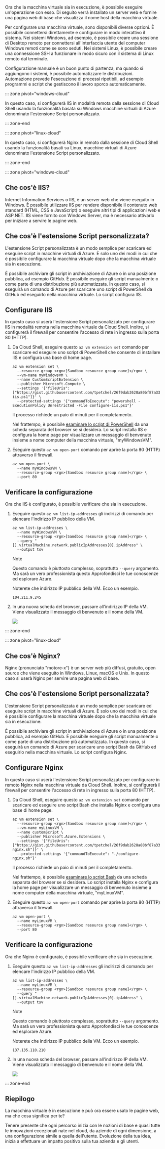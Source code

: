 Ora che la macchina virtuale sia in esecuzione, è possibile eseguire un'operazione con esso. Di seguito verrà installato un server web e fornire una pagina web di base che visualizza il nome host della macchina virtuale.

Per configurare una macchina virtuale, sono disponibili diverse opzioni. È possibile connettersi direttamente e configurare in modo interattivo il sistema. Nei sistemi Windows, ad esempio, è possibile creare una sessione di Desktop remoto per connettersi all'interfaccia utente del computer Windows remoti come se sono seduti. Nei sistemi Linux, è possibile creare una connessione SSH a funzionare in modo sicuro con il sistema di Linux remoto dal terminale.

Configurazione manuale è un buon punto di partenza, ma quando si aggiungono i sistemi, è possibile automatizzare le distribuzioni. Automazione prevede l'esecuzione di processi ripetibili, ad esempio programmi e script che gestiscono il lavoro sporco automaticamente.

::: zone pivot="windows-cloud"

In questo caso, si configurerà IIS in modalità remota dalla sessione di Cloud Shell usando la funzionalità basata su Windows macchine virtuali di Azure denominato l'estensione Script personalizzato.

::: zone-end

::: zone pivot="linux-cloud"

In questo caso, si configurerà Nginx in remoto dalla sessione di Cloud Shell usando la funzionalità basati su Linux, macchine virtuali di Azure denominato l'estensione Script personalizzato.

::: zone-end

::: zone pivot="windows-cloud"

## <a name="what-is-iis"></a>Che cos'è IIS?

Internet Information Services o IIS, è un server web che viene eseguito in Windows. È possibile utilizzare IIS per rendere disponibile il contenuto web standard (HTML, CSS e JavaScript) o eseguire altri tipi di applicazioni web e ASP.NET. IIS viene fornito con Windows Server, ma è necessario attivarlo per iniziare a servire le pagine web.

## <a name="whats-the-custom-script-extension"></a>Che cos'è l'estensione Script personalizzata?

L'estensione Script personalizzata è un modo semplice per scaricare ed eseguire script in macchine virtuali di Azure. È solo uno dei modi in cui che è possibile configurare la macchina virtuale dopo che la macchina virtuale sia in esecuzione.

È possibile archiviare gli script in archiviazione di Azure o in una posizione pubblica, ad esempio GitHub. È possibile eseguire gli script manualmente o come parte di una distribuzione più automatizzata. In questo caso, si eseguirà un comando di Azure per scaricare uno script di PowerShell da GitHub ed eseguirlo nella macchina virtuale. Lo script configura IIS.

## <a name="configure-iis"></a>Configurare IIS

In questo caso si userà l'estensione Script personalizzato per configurare IIS in modalità remota nella macchina virtuale da Cloud Shell. Inoltre, si configurerà il firewall per consentire l'accesso di rete in ingresso sulla porta 80 (HTTP).

1. Da Cloud Shell, eseguire questo `az vm extension set` comando per scaricare ed eseguire uno script di PowerShell che consente di installare IIS e configura una base di home page.

    ```azurecli
    az vm extension set \
      --resource-group <rgn>[Sandbox resource group name]</rgn> \
      --vm-name myWindowsVM \
      --name CustomScriptExtension \
      --publisher Microsoft.Compute \
      --settings '{"fileUris":["https://gist.githubusercontent.com/tpetchel/26f9dab2628a80bf87a33caeed1b6ded/raw/69e5d9250b9dcd7e7eece4b0ea3c3a8cd1b4fcd7/configure-iis.ps1"]}' \
      --protected-settings '{"commandToExecute": "powershell -ExecutionPolicy Unrestricted -File configure-iis.ps1"}'
    ```

    Il processo richiede un paio di minuti per il completamento.

    Nel frattempo, è possibile [esaminare lo script di PowerShell](https://gist.githubusercontent.com/tpetchel/26f9dab2628a80bf87a33caeed1b6ded/raw/69e5d9250b9dcd7e7eece4b0ea3c3a8cd1b4fcd7/configure-iis.ps1?azure-portal=true) da una scheda separata del browser se si desidera. Lo script installa IIS e configura la home page per visualizzare un messaggio di benvenuto insieme a nome computer della macchina virtuale, "myWindowsVM".

1. Eseguire questo `az vm open-port` comando per aprire la porta 80 (HTTP) attraverso il firewall.

    ```azurecli
    az vm open-port \
      --name myWindowsVM \
      --resource-group <rgn>[Sandbox resource group name]</rgn> \
      --port 80
    ```

## <a name="verify-the-configuration"></a>Verificare la configurazione

Ora che IIS è configurato, è possibile verificare che sia in esecuzione.

1. Eseguire questo `az vm list-ip-addresses` gli indirizzi di comando per elencare l'indirizzo IP pubblico della VM.

    ```azurecli
    az vm list-ip-addresses \
      --name myWindowsVM \
      --resource-group <rgn>[Sandbox resource group name]</rgn> \
      --query "[].virtualMachine.network.publicIpAddresses[0].ipAddress" \
      --output tsv
    ```

    > [!NOTE]
    > Questo comando è piuttosto complesso, soprattutto `--query` argomento. Ma sarà un vero professionista questo Approfondisci le tue conoscenze ed esplorare Azure.

    Noterete che indirizzo IP pubblico della VM. Ecco un esempio.

    ```console
    104.211.9.245
    ```

1. In una nuova scheda del browser, passare all'indirizzo IP della VM. Viene visualizzato il messaggio di benvenuto e il nome della VM.

    ![](../media/iis-browser.png)

::: zone-end

::: zone pivot="linux-cloud"

## <a name="what-is-nginx"></a>Che cos'è Nginx?

Nginx (pronunciato "motore-x") è un server web più diffusi, gratuito, open source che viene eseguito in Windows, Linux, macOS e Unix. In questo caso si userà Nginx per servire una pagina web di base.

## <a name="whats-the-custom-script-extension"></a>Che cos'è l'estensione Script personalizzata?

L'estensione Script personalizzata è un modo semplice per scaricare ed eseguire script in macchine virtuali di Azure. È solo uno dei modi in cui che è possibile configurare la macchina virtuale dopo che la macchina virtuale sia in esecuzione.

È possibile archiviare gli script in archiviazione di Azure o in una posizione pubblica, ad esempio GitHub. È possibile eseguire gli script manualmente o come parte di una distribuzione più automatizzata. In questo caso, si eseguirà un comando di Azure per scaricare uno script Bash da GitHub ed eseguirlo nella macchina virtuale. Lo script configura Nginx.

## <a name="configure-nginx"></a>Configurare Nginx

In questo caso si userà l'estensione Script personalizzato per configurare in remoto Nginx nella macchina virtuale da Cloud Shell. Inoltre, si configurerà il firewall per consentire l'accesso di rete in ingresso sulla porta 80 (HTTP).

1. Da Cloud Shell, eseguire questo `az vm extension set` comando per scaricare ed eseguire uno script Bash che installa Nginx e configura una base di home page.

    ```azurecli
    az vm extension set \
      --resource-group <rgn>[Sandbox resource group name]</rgn> \
      --vm-name myLinuxVM \
      --name customScript \
      --publisher Microsoft.Azure.Extensions \
      --settings '{"fileUris":["https://gist.githubusercontent.com/tpetchel/26f9dab2628a80bf87a33caeed1b6ded/raw/20fca2517fa5913150abab66b51b0d88aa3077d8/configure-nginx.sh"]}' \
      --protected-settings '{"commandToExecute": "./configure-nginx.sh"}'
    ```

    Il processo richiede un paio di minuti per il completamento.

    Nel frattempo, è possibile [esaminare lo script Bash](https://gist.githubusercontent.com/tpetchel/26f9dab2628a80bf87a33caeed1b6ded/raw/20fca2517fa5913150abab66b51b0d88aa3077d8/configure-nginx.sh?azure-portal=true) da una scheda separata del browser se si desidera. Lo script installa Nginx e configura la home page per visualizzare un messaggio di benvenuto insieme a nome computer della macchina virtuale, "myLinuxVM".

1. Eseguire questo `az vm open-port` comando per aprire la porta 80 (HTTP) attraverso il firewall.

    ```azurecli
    az vm open-port \
      --name myLinuxVM \
      --resource-group <rgn>[Sandbox resource group name]</rgn> \
      --port 80
    ```

## <a name="verify-the-configuration"></a>Verificare la configurazione

Ora che Nginx è configurato, è possibile verificare che sia in esecuzione.

1. Eseguire questo `az vm list-ip-addresses` gli indirizzi di comando per elencare l'indirizzo IP pubblico della VM.

    ```azurecli
    az vm list-ip-addresses \
      --name myLinuxVM \
      --resource-group <rgn>[Sandbox resource group name]</rgn> \
      --query "[].virtualMachine.network.publicIpAddresses[0].ipAddress" \
      --output tsv
    ```

    > [!NOTE]
    > Questo comando è piuttosto complesso, soprattutto `--query` argomento. Ma sarà un vero professionista questo Approfondisci le tue conoscenze ed esplorare Azure.

    Noterete che indirizzo IP pubblico della VM. Ecco un esempio.

    ```console
    137.135.110.210
    ```

1. In una nuova scheda del browser, passare all'indirizzo IP della VM. Viene visualizzato il messaggio di benvenuto e il nome della VM.

    ![](../media/nginx-browser.png)

::: zone-end

## <a name="summary"></a>Riepilogo

La macchina virtuale è in esecuzione e può ora essere usato le pagine web, ma che cosa significa per te?

Tenere presente che ogni percorso inizia con le nozioni di base e quasi tutte le innovazioni eccezionali nate nel cloud, da aziende di ogni dimensione, a una configurazione simile a quella dell'utente. Evoluzione della tua idea, inizia a effettuare un impatto positivo sulla tua azienda e gli utenti.